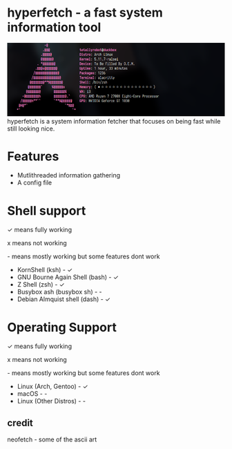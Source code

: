 # hyperfetch - a fast system information tool
![screenshot](images/arch-totallyrobot.png)
hyperfetch is a system information fetcher that focuses on being fast while still looking nice.

# Features
- Mutlithreaded information gathering
- A config file

# Shell support
✓ means fully working

x means not working

\- means mostly working but some features dont work


- KornShell (ksh) - ✓
- GNU Bourne Again Shell (bash) - ✓
- Z Shell (zsh) - ✓
- Busybox ash (busybox sh) - -
- Debian Almquist shell (dash) - ✓

# Operating Support
✓ means fully working

x means not working

\- means mostly working but some features dont work

- Linux (Arch, Gentoo) - ✓
- macOS - -
- Linux (Other Distros) - -

## credit
neofetch - some of the ascii art 
